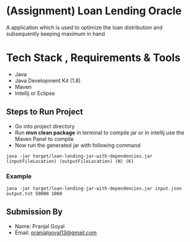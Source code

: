 # (Assignment) Loan Lending Oracle
A application which is used to optimize the loan distribution and subsequently keeping maximum in hand

# Tech Stack , Requirements & Tools
- Java
- Java Development Kit (1.8)
- Maven
- Intellij or Eclipse


## Steps to Run Project
- Go into project directory 
- Run **mvn clean package** in terminal to compile jar or in intellij use the Maven Panel to compile
- Now run the generated jar with following command
```
java -jar target/loan-lending-jar-with-dependencies.jar (inputFileLocation) (outputFileLocation) (N) (K)
```

### Example
```
java -jar target/loan-lending-jar-with-dependencies.jar input.json output.txt 50000 1000
```

## Submission By
- Name: Pranjal Goyal 
- Email: pranjalgoyal13@gmail.com
